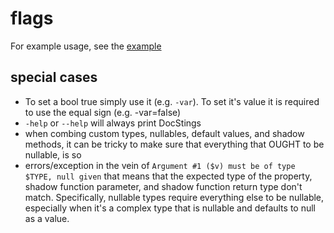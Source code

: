 # flags

For example usage, see the [example](example/example.php)

## special cases

- To set a bool true simply use it (e.g. `-var`). To set it's value it is required to use the equal sign (e.g. -var=false)
- `-help` or `--help` will always print DocStings
- when combing custom types, nullables, default values, and shadow methods, it can be tricky to make sure that everything that OUGHT to be nullable, is so
- errors/exception in the vein of `Argument #1 ($v) must be of type $TYPE, null given` that means that the expected type of the property, shadow function parameter, and shadow function return type don't match. Specifically, nullable types require everything else to be nullable, especially when it's a complex type that is nullable and defaults to null as a value.
